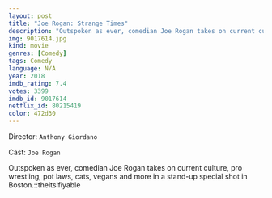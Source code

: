 ```yaml
---
layout: post
title: "Joe Rogan: Strange Times"
description: "Outspoken as ever, comedian Joe Rogan takes on current culture, pro wrestling, pot laws, cats, vegans and more in a stand-up special shot in Boston.::theitsifiyable.."
img: 9017614.jpg
kind: movie
genres: [Comedy]
tags: Comedy 
language: N/A
year: 2018
imdb_rating: 7.4
votes: 3399
imdb_id: 9017614
netflix_id: 80215419
color: 472d30
---
```

Director: `Anthony Giordano`  

Cast: `Joe Rogan` 

Outspoken as ever, comedian Joe Rogan takes on current culture, pro wrestling, pot laws, cats, vegans and more in a stand-up special shot in Boston.::theitsifiyable